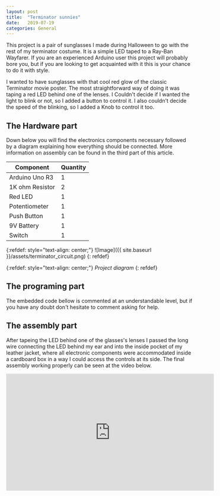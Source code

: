 ```yaml
---
layout: post
title:  "Terminator sunnies"
date:   2019-07-19 
categories: General
---
```


This project is a pair of sunglasses I made during Halloween to go with the rest of my terminator costume. It is a simple LED taped to a Ray-Ban Wayfarer. If you are an experienced Arduino user this project will probably bore you, but if you are looking to get acquainted with it this is your chance to do it with style.

I wanted to have sunglasses with that cool red glow of the classic Terminator movie poster. The most straightforward way of doing it was taping a red LED behind one of the lenses. I Couldn't decide if I wanted the light to blink or not, so I added a button to control it. I also couldn't decide the speed of the blinking, so I added a Knob to control it too.

## The Hardware part

Down below you will find the electronics components necessary followed by a diagram explaining how everything should be connected. More information on assembly can be found in the third part of this article.

| Component         | Quantity |
|------------------|----------|
| Arduino Uno R3   | 1        |
| 1K ohm Resistor  | 2        |
| Red LED          | 1        |
| Potentiometer    | 1        |
| Push Button      | 1        |
| 9V Battery       | 1        |
| Switch           | 1        |

{:refdef: style="text-align: center;"}
![Image]({{ site.baseurl }}/assets/terminator_circuit.png)
{: refdef}

{:refdef: style="text-align: center;"}
*Project diagram*
{: refdef}

## The programing part

The embedded code bellow is commented at an understandable level, but if you have any doubt don't hesitate to comment asking for help.

<script src="https://gist.github.com/SetpointCapybara/87c3f1235e6cb72a94d4b4cf674f0b1b.js"></script>

## The assembly part

After tapeing the LED behind one of the glasses's lenses I passed the long wire connecting the LED behind my ear and into the inside pocket of my leather jacket, where all electronic components were accommodated inside a cardboard box in a way I could access the controls at its side. The final assembly working properly can be seen at the video below.

<div style="text-align: center;">
  <iframe
    width="560"
    height="315"
    src="https://www.youtube.com/embed/QY857LQM7vA"
    title="YouTube video player"
    frameborder="0"
    allow="accelerometer; autoplay; clipboard-write; encrypted-media; gyroscope; picture-in-picture; web-share"
    referrerpolicy="strict-origin-when-cross-origin"
    allowfullscreen>
  </iframe>
</div>